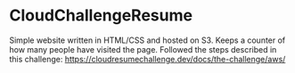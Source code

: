 # CloudChallengeResume
Simple website written in HTML/CSS and hosted on S3. Keeps a counter of how many people have visited the page. Followed the steps described in this challenge: https://cloudresumechallenge.dev/docs/the-challenge/aws/
